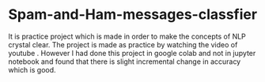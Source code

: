 # Spam-and-Ham-messages-classfier
It is practice project which is made in order to make the concepts of NLP crystal clear. The project is made as practice by watching the video of youtube . However I had done this project in google colab and not in jupyter notebook and found that there is slight incremental change in accuracy which is good.
